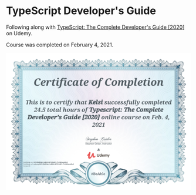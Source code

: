 # TypeScript Developer's Guide

Following along with [TypeScript: The Complete Developer's Guide [2020]](https://www.udemy.com/course/typescript-the-complete-developers-guide/) on Udemy.

Course was completed on February 4, 2021.

![Certificate of completion](docs/certificate.jpg)
